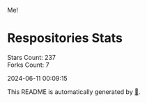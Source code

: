 Me!

# Respositories Stats
Stars Count: 237  
Forks Count: 7

2024-06-11 00:09:15  

This README is automatically generated by [🐰](https://github.com/rnitta/rnitta).
